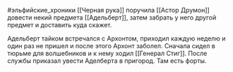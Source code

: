 #эльфийские_хроники
[[Черная рука]] поручила [[Астор Друмон]] довести некий предмета [[Адельберт]], затем забрать у него другой предмет и доставить куда скажет.

Адельберт тайком встречался с Архонтом, приходил каждую неделю и один раз не пришел и после этого Архонт заболел. Сначала сидел в тюрьме для волшебников и к нему ходил [[Генерал Стиг]]. После службы приказал увести Аделберта в пригород. Там есть форты.
